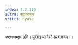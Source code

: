 ```yaml
---
index: 4.2.120
sutra: वृद्धात्प्राचाम्
vritti: nyasa

---
```

`आढकजम्बुकः` इति। पूर्ववत् कादेशो ह्रस्वत्वञ्च।।